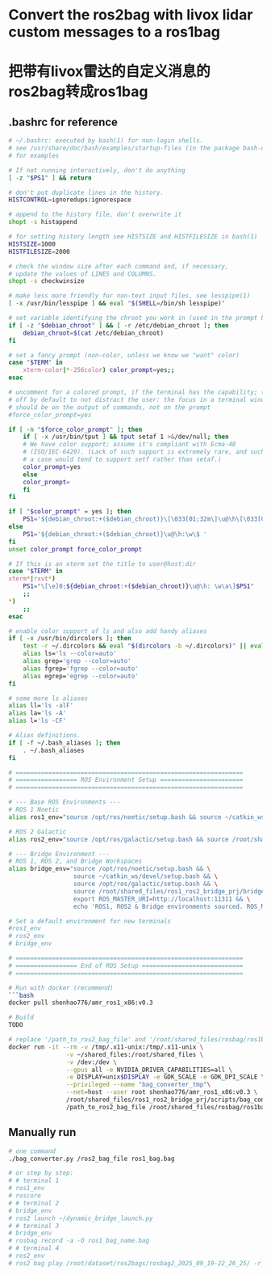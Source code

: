 # Convert the ros2bag with livox lidar custom messages to a ros1bag
# 把带有livox雷达的自定义消息的ros2bag转成ros1bag

## .bashrc for reference
```bash
# ~/.bashrc: executed by bash(1) for non-login shells.
# see /usr/share/doc/bash/examples/startup-files (in the package bash-doc)
# for examples

# If not running interactively, don't do anything
[ -z "$PS1" ] && return

# don't put duplicate lines in the history.
HISTCONTROL=ignoredups:ignorespace

# append to the history file, don't overwrite it
shopt -s histappend

# for setting history length see HISTSIZE and HISTFILESIZE in bash(1)
HISTSIZE=1000
HISTFILESIZE=2000

# check the window size after each command and, if necessary,
# update the values of LINES and COLUMNS.
shopt -s checkwinsize

# make less more friendly for non-text input files, see lesspipe(1)
[ -x /usr/bin/lesspipe ] && eval "$(SHELL=/bin/sh lesspipe)"

# set variable identifying the chroot you work in (used in the prompt below)
if [ -z "$debian_chroot" ] && [ -r /etc/debian_chroot ]; then
    debian_chroot=$(cat /etc/debian_chroot)
fi

# set a fancy prompt (non-color, unless we know we "want" color)
case "$TERM" in
    xterm-color|*-256color) color_prompt=yes;;
esac

# uncomment for a colored prompt, if the terminal has the capability; turned
# off by default to not distract the user: the focus in a terminal window
# should be on the output of commands, not on the prompt
#force_color_prompt=yes

if [ -n "$force_color_prompt" ]; then
    if [ -x /usr/bin/tput ] && tput setaf 1 >&/dev/null; then
	# We have color support; assume it's compliant with Ecma-48
	# (ISO/IEC-6429). (Lack of such support is extremely rare, and such
	# a case would tend to support setf rather than setaf.)
	color_prompt=yes
    else
	color_prompt=
    fi
fi

if [ "$color_prompt" = yes ]; then
    PS1='${debian_chroot:+($debian_chroot)}\[\033[01;32m\]\u@\h\[\033[00m\]:\[\033[01;34m\]\w\[\033[00m\]\$ '
else
    PS1='${debian_chroot:+($debian_chroot)}\u@\h:\w\$ '
fi
unset color_prompt force_color_prompt

# If this is an xterm set the title to user@host:dir
case "$TERM" in
xterm*|rxvt*)
    PS1="\[\e]0;${debian_chroot:+($debian_chroot)}\u@\h: \w\a\]$PS1"
    ;;
*)
    ;;
esac

# enable color support of ls and also add handy aliases
if [ -x /usr/bin/dircolors ]; then
    test -r ~/.dircolors && eval "$(dircolors -b ~/.dircolors)" || eval "$(dircolors -b)"
    alias ls='ls --color=auto'
    alias grep='grep --color=auto'
    alias fgrep='fgrep --color=auto'
    alias egrep='egrep --color=auto'
fi

# some more ls aliases
alias ll='ls -alF'
alias la='ls -A'
alias l='ls -CF'

# Alias definitions.
if [ -f ~/.bash_aliases ]; then
    . ~/.bash_aliases
fi

# ===============================================================
# ================= ROS Environment Setup =======================
# ===============================================================

# --- Base ROS Environments ---
# ROS 1 Noetic
alias ros1_env="source /opt/ros/noetic/setup.bash && source ~/catkin_ws/devel/setup.bash && echo 'ROS 1 Noetic environment sourced.'"

# ROS 2 Galactic
alias ros2_env="source /opt/ros/galactic/setup.bash && source /root/shared_files/ros1_ros2_bridge_prj/bridge_ws/install/local_setup.bash && echo 'ROS 2 Galactic environment sourced.'"

# --- Bridge Environment ---
# ROS 1, ROS 2, and Bridge Workspaces
alias bridge_env="source /opt/ros/noetic/setup.bash && \
		          source ~/catkin_ws/devel/setup.bash && \
                  source /opt/ros/galactic/setup.bash && \
                  source /root/shared_files/ros1_ros2_bridge_prj/bridge_ws/install/local_setup.bash && \
                  export ROS_MASTER_URI=http://localhost:11311 && \
                  echo 'ROS1, ROS2 & Bridge environments sourced. ROS_MASTER_URI is set.'"

# Set a default environment for new terminals
#ros1_env
# ros2_env
# bridge_env

# ===============================================================
# ================= End of ROS Setup ============================
# ===============================================================

# Run with docker (recommend)
```bash
docker pull shenhao776/amr_ros1_x86:v0.3

# Build 
TODO

# replace '/path_to_ros2_bag_file' and '/root/shared_files/rosbag/ros1bag/lvio_bag/bag_name.bag'
docker run -it --rm -v /tmp/.x11-unix:/tmp/.x11-unix \
                -v ~/shared_files:/root/shared_files \
                -v /dev:/dev \
                --gpus all -e NVIDIA_DRIVER_CAPABILITIES=all \
                -e DISPLAY=unix$DISPLAY -e GDK_SCALE -e GDK_DPI_SCALE \
                --privileged --name "bag_converter_tmp"\
                --net=host --user root shenhao776/amr_ros1_x86:v0.3 \
                /root/shared_files/ros1_ros2_bridge_prj/scripts/bag_converter.py \
                /path_to_ros2_bag_file /root/shared_files/rosbag/ros1bag/lvio_bag/bag_name.bag
```

## Manually run
```bash
# one command 
./bag_converter.py /ros2_bag_file ros1_bag.bag

# or step by step: 
# # terminal 1
# ros1_env
# roscore
# # terminal 2
# bridge_env
# ros2 launch ~/dynamic_bridge_launch.py
# # terminal 3
# bridge_env
# rosbag record -a -O ros1_bag_name.bag
# # terminal 4
# ros2_env
# ros2 bag play /root/dataset/ros2bags/rosbag2_2025_09_19-22_26_25/ -r 0.5 --read-ahead-queue-size 2000
```